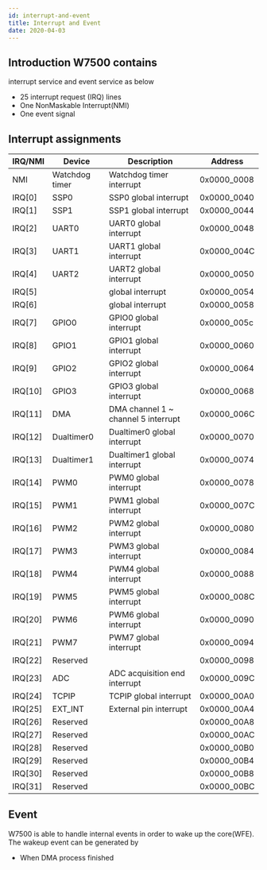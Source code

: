 ```yaml
---
id: interrupt-and-event
title: Interrupt and Event
date: 2020-04-03
---
```



 ## Introduction W7500 contains
 
interrupt service and event service as below

  - 25 interrupt request (IRQ) lines
  - One NonMaskable Interrupt(NMI)
  - One event signal

## Interrupt assignments


| IRQ/NMI   | Device            | Description                            | Address        |
| -------- | ---------------- | ------------------------------------- | ------------- |
| NMI       | Watchdog timer    | Watchdog timer interrupt               | 0x0000\_0008   |
| IRQ\[0\]  | SSP0              | SSP0 global interrupt                  | 0x0000\_0040   |
| IRQ\[1\]  | SSP1              | SSP1 global interrupt                  | 0x0000\_0044   |
| IRQ\[2\]  | UART0             | UART0 global interrupt                 | 0x0000\_0048   |
| IRQ\[3\]  | UART1             | UART1 global interrupt                 | 0x0000\_004C   |
| IRQ\[4\]  | UART2             | UART2 global interrupt                 | 0x0000\_0050   |
| IRQ\[5\]  | <!--I2C0-->              | <!--I2C0--> global interrupt                  | 0x0000\_0054   |
| IRQ\[6\]  | <!--I2C1-->              | <!--I2C1--> global interrupt                  | 0x0000\_0058   |
| IRQ\[7\]  | GPIO0             | GPIO0 global interrupt                 | 0x0000\_005c   |
| IRQ\[8\]  | GPIO1             | GPIO1 global interrupt                 | 0x0000\_0060   |
| IRQ\[9\]  | GPIO2             | GPIO2 global interrupt                 | 0x0000\_0064   |
| IRQ\[10\] | GPIO3             | GPIO3 global interrupt                 | 0x0000\_0068   |
| IRQ\[11\] | DMA               | DMA channel 1 \~ channel 5 interrupt   | 0x0000\_006C   |
| IRQ\[12\] | Dualtimer0        | Dualtimer0 global interrupt            | 0x0000\_0070   |
| IRQ\[13\] | Dualtimer1        | Dualtimer1 global interrupt            | 0x0000\_0074   |
| IRQ\[14\] | PWM0              | PWM0 global interrupt                  | 0x0000\_0078   |
| IRQ\[15\] | PWM1              | PWM1 global interrupt                  | 0x0000\_007C   |
| IRQ\[16\] | PWM2              | PWM2 global interrupt                  | 0x0000\_0080   |
| IRQ\[17\] | PWM3              | PWM3 global interrupt                  | 0x0000\_0084   |
| IRQ\[18\] | PWM4              | PWM4 global interrupt                  | 0x0000\_0088   |
| IRQ\[19\] | PWM5              | PWM5 global interrupt                  | 0x0000\_008C   |
| IRQ\[20\] | PWM6              | PWM6 global interrupt                  | 0x0000\_0090   |
| IRQ\[21\] | PWM7              | PWM7 global interrupt                  | 0x0000\_0094   |
| IRQ\[22\] | Reserved          |                                        | 0x0000\_0098   |
| IRQ\[23\] | ADC               | ADC acquisition end interrupt          | 0x0000\_009C   |
| IRQ\[24\] | TCPIP             | TCPIP global interrupt                 | 0x0000\_00A0   |
| IRQ\[25\] | EXT\_INT          | External pin interrupt                 | 0x0000\_00A4   |
| IRQ\[26\] | Reserved          |                                        | 0x0000\_00A8   |
| IRQ\[27\] | Reserved          |                                        | 0x0000\_00AC   |
| IRQ\[28\] | Reserved          |                                        | 0x0000\_00B0   |
| IRQ\[29\] | Reserved          |                                        | 0x0000\_00B4   |
| IRQ\[30\] | Reserved          |                                        | 0x0000\_00B8   |
| IRQ\[31\] | Reserved          |                                        | 0x0000_00BC    |


## Event

W7500 is able to handle internal events in order to wake up the core(WFE). The wakeup event can be generated by

  * When DMA process finished
